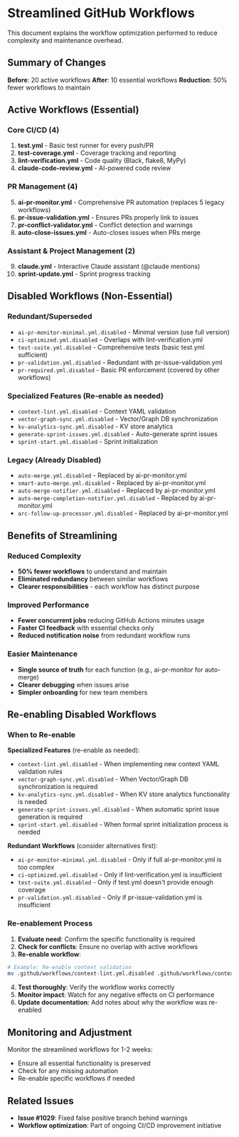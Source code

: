 # Streamlined GitHub Workflows

This document explains the workflow optimization performed to reduce complexity and maintenance overhead.

## Summary of Changes

**Before**: 20 active workflows
**After**: 10 essential workflows
**Reduction**: 50% fewer workflows to maintain

## Active Workflows (Essential)

### Core CI/CD (4)
1. **test.yml** - Basic test runner for every push/PR
2. **test-coverage.yml** - Coverage tracking and reporting
3. **lint-verification.yml** - Code quality (Black, flake8, MyPy)
4. **claude-code-review.yml** - AI-powered code review

### PR Management (4)
5. **ai-pr-monitor.yml** - Comprehensive PR automation (replaces 5 legacy workflows)
6. **pr-issue-validation.yml** - Ensures PRs properly link to issues
7. **pr-conflict-validator.yml** - Conflict detection and warnings
8. **auto-close-issues.yml** - Auto-closes issues when PRs merge

### Assistant & Project Management (2)
9. **claude.yml** - Interactive Claude assistant (@claude mentions)
10. **sprint-update.yml** - Sprint progress tracking

## Disabled Workflows (Non-Essential)

### Redundant/Superseded
- `ai-pr-monitor-minimal.yml.disabled` - Minimal version (use full version)
- `ci-optimized.yml.disabled` - Overlaps with lint-verification.yml
- `test-suite.yml.disabled` - Comprehensive tests (basic test.yml sufficient)
- `pr-validation.yml.disabled` - Redundant with pr-issue-validation.yml
- `pr-required.yml.disabled` - Basic PR enforcement (covered by other workflows)

### Specialized Features (Re-enable as needed)
- `context-lint.yml.disabled` - Context YAML validation
- `vector-graph-sync.yml.disabled` - Vector/Graph DB synchronization
- `kv-analytics-sync.yml.disabled` - KV store analytics
- `generate-sprint-issues.yml.disabled` - Auto-generate sprint issues
- `sprint-start.yml.disabled` - Sprint initialization

### Legacy (Already Disabled)
- `auto-merge.yml.disabled` - Replaced by ai-pr-monitor.yml
- `smart-auto-merge.yml.disabled` - Replaced by ai-pr-monitor.yml
- `auto-merge-notifier.yml.disabled` - Replaced by ai-pr-monitor.yml
- `auto-merge-completion-notifier.yml.disabled` - Replaced by ai-pr-monitor.yml
- `arc-follow-up-processor.yml.disabled` - Replaced by ai-pr-monitor.yml

## Benefits of Streamlining

### Reduced Complexity
- **50% fewer workflows** to understand and maintain
- **Eliminated redundancy** between similar workflows
- **Clearer responsibilities** - each workflow has distinct purpose

### Improved Performance
- **Fewer concurrent jobs** reducing GitHub Actions minutes usage
- **Faster CI feedback** with essential checks only
- **Reduced notification noise** from redundant workflow runs

### Easier Maintenance
- **Single source of truth** for each function (e.g., ai-pr-monitor for auto-merge)
- **Clearer debugging** when issues arise
- **Simpler onboarding** for new team members

## Re-enabling Disabled Workflows

### When to Re-enable

**Specialized Features** (re-enable as needed):
- `context-lint.yml.disabled` - When implementing new context YAML validation rules
- `vector-graph-sync.yml.disabled` - When Vector/Graph DB synchronization is required
- `kv-analytics-sync.yml.disabled` - When KV store analytics functionality is needed
- `generate-sprint-issues.yml.disabled` - When automatic sprint issue generation is required
- `sprint-start.yml.disabled` - When formal sprint initialization process is needed

**Redundant Workflows** (consider alternatives first):
- `ai-pr-monitor-minimal.yml.disabled` - Only if full ai-pr-monitor.yml is too complex
- `ci-optimized.yml.disabled` - Only if lint-verification.yml is insufficient
- `test-suite.yml.disabled` - Only if test.yml doesn't provide enough coverage
- `pr-validation.yml.disabled` - Only if pr-issue-validation.yml is insufficient

### Re-enablement Process

1. **Evaluate need**: Confirm the specific functionality is required
2. **Check for conflicts**: Ensure no overlap with active workflows
3. **Re-enable workflow**:
```bash
# Example: Re-enable context validation
mv .github/workflows/context-lint.yml.disabled .github/workflows/context-lint.yml
```
4. **Test thoroughly**: Verify the workflow works correctly
5. **Monitor impact**: Watch for any negative effects on CI performance
6. **Update documentation**: Add notes about why the workflow was re-enabled

## Monitoring and Adjustment

Monitor the streamlined workflows for 1-2 weeks:
- Ensure all essential functionality is preserved
- Check for any missing automation
- Re-enable specific workflows if needed

## Related Issues

- **Issue #1029**: Fixed false positive branch behind warnings
- **Workflow optimization**: Part of ongoing CI/CD improvement initiative
